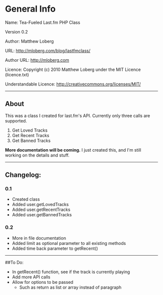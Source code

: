 # General Info

Name: Tea-Fueled Last.fm PHP Class

Version 0.2

Author: Matthew Loberg

URL: http://mloberg.com/blog/lastfmclass/

Author URL: http://mloberg.com

Licence: Copyright (c) 2010 Matthew Loberg under the MIT Licence (licence.txt)

Understandable Licence: http://creativecommons.org/licenses/MIT/

***

## About

This was a class I created for last.fm's API. Currently only three calls are supported.

1. Get Loved Tracks
2. Get Recent Tracks
3. Get Banned Tracks

**More documentation will be coming.** I just created this, and I'm still working on the details and stuff.

***

## Changelog:

### 0.1

* Created class
* Added user.getLovedTracks
* Added user.getRecentTracks
* Added user.getBannedTracks

### 0.2

* More in file documentation
* Added limit as optional parameter to all existing methods
* Added time back parameter to getRecent()

***

##To Do:

* In getRecent() function, see if the track is currently playing
* Add more API calls
* Allow for options to be passed
   * Such as return as list or array instead of paragraph